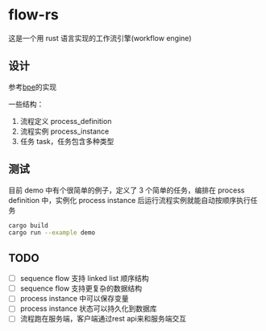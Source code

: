 # flow-rs

这是一个用 rust 语言实现的工作流引擎(workflow engine)

## 设计

参考[bpe](https://github.com/synrc/bpe)的实现

一些结构：

1. 流程定义 process_definition
2. 流程实例 process_instance
3. 任务 task，任务包含多种类型

## 测试

目前 demo 中有个很简单的例子，定义了 3 个简单的任务，编排在 process definition 中，实例化 process instance 后运行流程实例就能自动按顺序执行任务

```sh
cargo build
cargo run --example demo
```

## TODO

- [ ] sequence flow 支持 linked list 顺序结构
- [ ] sequence flow 支持更复杂的数据结构
- [ ] process instance 中可以保存变量
- [ ] process instance 状态可以持久化到数据库
- [ ] 流程跑在服务端，客户端通过rest api来和服务端交互
